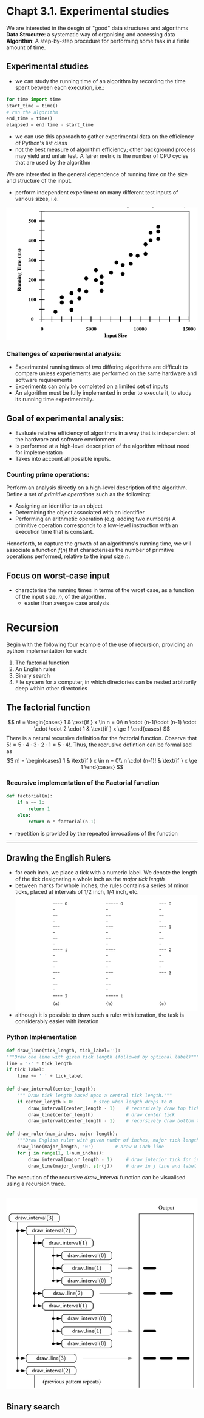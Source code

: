 # Chapt 3.1. Experimental studies

We are interested in the desgin of "good" data structures and algorithms
**Data Strucutre**: a systematic way of organising and accessing data
**Algorithm**: A step-by-step procedure for performing some task in a finite amount of time.


## Experimental studies
- we can study the running time of an algorithm by recording the time spent between each execution, i.e.:


```python
for time import time
start_time = time()
# run the algorithm
end_time = time()
elaqpsed = end time - start_time
```
- we can use this approach to gather experimental data on the efficiency of Python's list class
- not the best measure of algorithm efficiency; other background process may yield and unfair test. A fairer metric is the number of CPU cycles that are used by the algorithm

We are interested in the general dependence of running time on the size and structure of the input.
- perform independent experiment on many different test inputs of various sizes, i.e.

![](assets/IMG1.PNG)

### Challenges of experiemental analysis:
- Experimental running times of two differing algorithms are difficult to compare unless experiements are performed on the same hardware and software requirements
- Experiments can only be completed on a limited set of inputs
- An algorithm must be fully implemented in order to execute it, to study its running time experimentally.

## Goal of experimental analysis:
- Evaluate relative efficiency of algorithms in a way that is independent of the hardware and software envrionment
- Is performed at a high-level description of the algorithm without need for implementation
- Takes into account all possible inputs.

### Counting prime operations:
Perform an analysis directly on a high-level description of the algorithm. Define a set of *primitive operations* such as the following:
- Assigning an identifier to an object
- Determining the object associated with an identifier
- Performing an arithmetic operation (e.g. adding two numbers)
A primitive operation corresponds to a low-level instruction with an execution time that is constant. 

Henceforth, to capture the growth of an algorithms's running time, we will associate a function $f(n)$ that characterises the number of primitive operations performed, relative to the input size $n$.

## Focus on worst-case input
- characterise the running times in terms of the wrost case, as a function of the input size, $n$, of the algorithm.
  - easier than avergae case analysis


# Recursion
Begin with the following four example of the use of recursion, providing an python implementation for each:
1. The factorial function
2. An English rules
3. Binary search
4. File system for a computer, in which directories can be nested arbitrarily deep within other directories

## The factorial function
$$ 
n! = 
\begin{cases}
        1 & \text{if } x \in n = 0\\
        n \cdot (n-1)\cdot (n-1) \cdot \cdot \cdot 2 \cdot 1 & \text{if } x \ge 1
\end{cases}
$$
There is a natural recursive definition for the factorial function. Observe that $5!=5\cdot 4 \cdot 3 \cdot 2 \cdot 1 = 5\cdot 4!$. Thus, the recrusive defintion can be formalised as
$$ 
n! = 
\begin{cases}
        1 & \text{if } x \in n = 0\\
        n \cdot (n-1)! & \text{if } x \ge 1
\end{cases}
$$

### Recursive implementation of the Factorial function
```python
def factorial(n):
    if n == 1:
        return 1
    else:
        return n * factorial(n-1)
```
- repetition is provided by the repeated invocations of the function
---
  
## Drawing the English Rulers
- for each inch, we place a tick with a numeric label. We denote the length of the tick designating a whole inch as the *major tick length*
- between marks for whole inches, the rules contains a series of minor ticks, placed at intervals of 1/2 inch, 1/4 inch, etc.
![](assets/IMG2.PNG)
- although it is possible to draw such a ruler with iteration, the task is considerably easier with iteration

### Python Implementation
```python
def draw_line(tick_length, tick_label=''):
"""Draw one line with given tick length (followed by optional label)"""
line = '-' * tick_length
if tick_label:
    line += ' ' + tick_label

def draw_interval(center_length):
    """ Draw tick length based upon a central tick length."""
    if center_length > 0:       # stop when length drops to 0
        draw_interval(center_length - 1)    # recursively draw top ticks
        draw_line(center_length)            # draw center tick
        draw_interval(center_length - 1)    # recursively draw bottom ticks

def draw_ruler(num_inches, major length):
    """Draw English ruler with given numbr of inches, major tick length"""
    draw_line(major_length, '0')        # draw 0 inch line
    for j in range(1, 1+num_inches):
        draw_interval(major_length - 1)     # draw interior tick for inch
        draw_line(major_length, str(j))     # draw in j line and label
```
The execution of the recursive *draw_interval* function can be visualised using a recursion trace.

![](assets/IMG3.PNG)
---
## Binary search